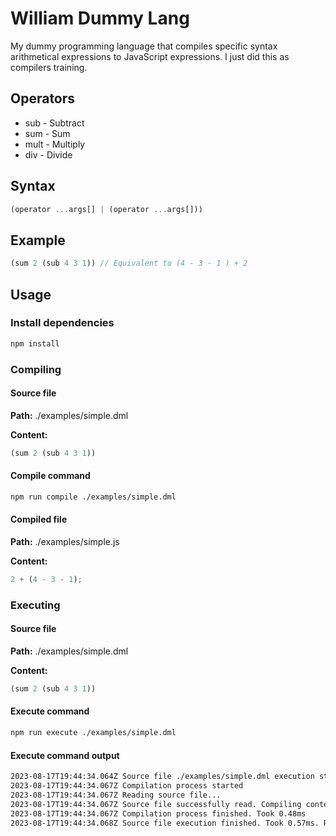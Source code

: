# William Dummy Lang

My dummy programming language that compiles specific syntax arithmetical expressions to JavaScript expressions. I just did this as compilers training.

## Operators

- sub - Subtract
- sum - Sum
- mult - Multiply
- div - Divide

## Syntax

```javascript
(operator ...args[] | (operator ...args[]))
```

## Example

```javascript
(sum 2 (sub 4 3 1)) // Equivalent to (4 - 3 - 1 ) + 2
```

## Usage

### Install dependencies

```bash
npm install
```

### Compiling

#### Source file

**Path:** ./examples/simple.dml

**Content:**

```javascript
(sum 2 (sub 4 3 1))
```

#### Compile command

```bash
npm run compile ./examples/simple.dml
```

#### Compiled file

**Path:** ./examples/simple.js

**Content:**

```javascript
2 + (4 - 3 - 1);
```

### Executing

#### Source file

**Path:** ./examples/simple.dml

**Content:**

```javascript
(sum 2 (sub 4 3 1))
```

#### Execute command

```bash
npm run execute ./examples/simple.dml
```

#### Execute command output

```bash
2023-08-17T19:44:34.064Z Source file ./examples/simple.dml execution started
2023-08-17T19:44:34.067Z Compilation process started
2023-08-17T19:44:34.067Z Reading source file...
2023-08-17T19:44:34.067Z Source file successfully read. Compiling content...
2023-08-17T19:44:34.067Z Compilation process finished. Took 0.48ms
2023-08-17T19:44:34.068Z Source file execution finished. Took 0.57ms. Result: 2
```
